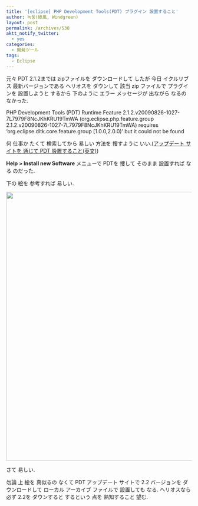 ```yaml
---
title: '[eclipse] PHP Development Tools(PDT) プラグイン 設置すること'
author: 녹풍(綠風, Windgreen)
layout: post
permalink: /archives/538
aktt_notify_twitter:
  - yes
categories:
  - 開発ツール
tags:
  - Eclipse
---
```

元々 PDT 2.1.2までは zipファイルを ダウンロードして したが 今日 イクルリブス 最新バージョンである ヘリオスを ダウンして 該当 zip ファイルで プラグインを 設置しようと するから 下のように エラー メッセージが 出ながら なるの なかった.

PHP Development Tools (PDT) Runtime Feature 2.1.2.v20090826-1027-7L7979F8NcJKhKRU19TmWA (org.eclipse.php.feature.group 2.1.2.v20090826-1027-7L7979F8NcJKhKRU19TmWA) requires &#8216;org.eclipse.dltk.core.feature.group [1.0.0,2.0.0)&#8217; but it could not be found

何 仕事か たくて 検索してから 易しい 方法を 捜すように いい.(<a href="http://wiki.eclipse.org/PDT/Installation#From_Update_Site" target="_blank">アップデート サイトを 通じて PDT 設置すること(英文)</a>)

**Help > Install new Software** メニューで PDTを 捜して そのまま 設置すれば なる のだった. 

下の 絵を 参考すれば 易しい.

<img src="http://dl.dropboxusercontent.com/u/15546257/blog/mytory/old-images/1/cfile25.uf.114EB24C4D4BC9682C3E25.png" class="aligncenter" alt="" height="729" width="580" />

さて 易しい.

勿論 上 絵を 真似るの なくて PDT アップデート サイトで 2.2 バージョンを ダウンロードして ローカル アーカイブ ファイルで 設置しても なる. ヘリオスなら 必ず 2.2を ダウンすると するという 点を 熟知すること 望む.